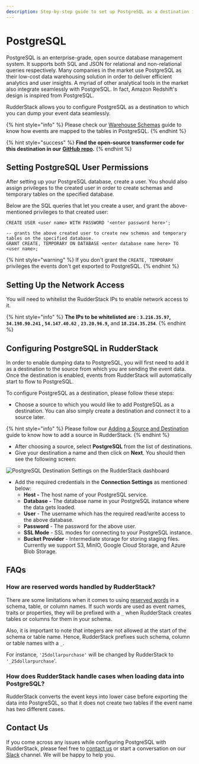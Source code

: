 ```yaml
---
description: Step-by-step guide to set up PostgreSQL as a destination in RudderStack
---
```


# PostgreSQL

PostgreSQL is an enterprise-grade, open source database management system. It supports both SQL and JSON for relational and non-relational queries respectively. Many companies in the market use PostgreSQL as their low-cost data warehousing solution in order to deliver efficient analytics and user insights. A myriad of other analytical tools in the market also integrate seamlessly with PostgreSQL. In fact, Amazon Redshift's design is inspired from PostgreSQL.

RudderStack allows you to configure PostgreSQL as a destination to which you can dump your event data seamlessly.

{% hint style="info" %}
Please check our [Warehouse Schemas](https://docs.rudderstack.com/data-warehouse-integration-guides/warehouse-schemas) guide to know how events are mapped to the tables in PostgreSQL.
{% endhint %}

{% hint style="success" %}
**Find the open-source transformer code for this destination in our** [**GitHub repo**](https://github.com/rudderlabs/rudder-transformer/tree/master/v0/destinations/postgres)**.**
{% endhint %}

## Setting PostgreSQL User Permissions

After setting up your PostgreSQL database, create a user. You should also assign privileges to the created user in order to create schemas and temporary tables on the specified database.

Below are the SQL queries that let you create a user, and grant the above-mentioned privileges to that created user:

```text
CREATE USER <user name> WITH PASSWORD '<enter password here>';

-- grants the above created user to create new schemas and temporary tables on the specified database.
GRANT CREATE, TEMPORARY ON DATABASE <enter database name here> TO <user name>;
```

{% hint style="warning" %}
If you don't grant the `CREATE, TEMPORARY` privileges the events don't get exported to PostgreSQL.
{% endhint %}

## Setting Up the Network Access

You will need to whitelist the RudderStack IPs to enable network access to it.

{% hint style="info" %}
**The IPs to be whitelisted are : `3.216.35.97`, `34.198.90.241` , `54.147.40.62`** , **`23.20.96.9`,** and  **`18.214.35.254`**.
{% endhint %}

## Configuring PostgreSQL in RudderStack

In order to enable dumping data to PostgreSQL, you will first need to add it as a destination to the source from which you are sending the event data. Once the destination is enabled, events from RudderStack will automatically start to flow to PostgreSQL.

To configure PostgreSQL as a destination, please follow these steps:

* Choose a source to which you would like to add PostgreSQL as a destination. You can also simply create a destination and connect it to a source later.

{% hint style="info" %}
Please follow our [Adding a Source and Destination](https://docs.rudderstack.com/how-to-guides/adding-source-and-destination-rudderstack) guide to know how to add a source in RudderStack.
{% endhint %}

* After choosing a source, select **PostgreSQL** from the list of destinations.
* Give your destination a name and then click on **Next**. You should then see the following screen:

![PostgreSQL Destination Settings on the RudderStack dashboard](../.gitbook/assets/image%20%2869%29.png)

* Add the required credentials in the **Connection Settings** as mentioned below:
  * **Host -** The host name of your PostgreSQL service.
  * **Database -** The database name in your PostgreSQL instance where the data gets loaded.
  * **User** - The username which has the required read/write access to the above database.
  * **Password** - The password for the above user.
  * **SSL Mode** - SSL modes for connecting to your PostgreSQL instance.
  * **Bucket Provider** - Intermediate storage for storing staging files. Currently we support S3, MinIO, Google Cloud Storage, and Azure Blob Storage.

## FAQs

### **How are reserved words handled by RudderStack?**

There are some limitations when it comes to using [reserved words](https://www.postgresql.org/docs/current/sql-keywords-appendix.html) in a schema, table, or column names. If such words are used as event names, traits or properties, they will be prefixed with a `_` when  RudderStack creates tables or columns for them in your schema.

Also, it is important to note that integers are not allowed at the start of the schema or table name. Hence, RudderStack prefixes such schema, column or table names with a `_`.

For instance, `'25dollarpurchase'` will be changed by RudderStack to `'_25dollarpurchase`'.

### How does RudderStack handle cases when loading data into PostgreSQL?

RudderStack converts the event keys into lower case before exporting the data into PostgreSQL, so that it does not create two tables if the event name has two different cases.

## Contact Us

If you come across any issues while configuring PostgreSQL with RudderStack, please feel free to [contact us](mailto:%20docs@rudderstack.com) or start a conversation on our [Slack](https://resources.rudderstack.com/join-rudderstack-slack) channel. We will be happy to help you.

